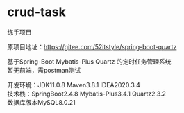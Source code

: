 # crud-task
 练手项目
 
 原项目地址：https://gitee.com/52itstyle/spring-boot-quartz
 
 基于Spring-Boot Mybatis-Plus Quartz 的定时任务管理系统  
 暂无前端，需postman测试
 
 开发环境：JDK11.0.8 Maven3.8.1 IDEA2020.3.4  
 技术栈：SpringBoot2.4.8 Mybatis-Plus3.4.1 Quartz2.3.2  
 数据库版本MySQL8.0.21
